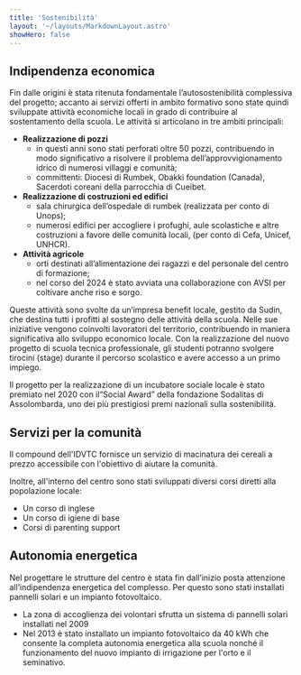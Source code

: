 ```yaml
---
title: 'Sostenibilità'
layout: '~/layouts/MarkdownLayout.astro'
showHero: false
---
```


## Indipendenza economica

Fin dalle origini è stata ritenuta fondamentale l’autosostenibilità complessiva del progetto; accanto ai servizi offerti in ambito formativo sono state quindi sviluppate attività economiche locali in grado di contribuire al sostentamento della scuola.
Le attività si articolano in tre ambiti principali:
 - **Realizzazione di pozzi** 
    - in questi anni sono stati perforati oltre 50 pozzi, contribuendo in modo significativo a risolvere il problema dell’approvvigionamento idrico di numerosi villaggi e comunità;
    - committenti: Diocesi di Rumbek, Obakki foundation (Canada), Sacerdoti coreani della parrocchia di Cueibet.
 - **Realizzazione di costruzioni ed edifici**
    - sala chirurgica dell’ospedale di rumbek (realizzata per conto di Unops);
    - numerosi edifici per accogliere i profughi, aule scolastiche e altre costruzioni a favore delle comunità locali, (per conto di Cefa, Unicef, UNHCR).
- **Attività agricole**
    - orti destinati all’alimentazione dei ragazzi e del personale del centro di formazione;
    - nel corso del 2024 è stato avviata una collaborazione con AVSI per coltivare anche riso e sorgo.

Queste attività sono svolte da un’impresa benefit locale, gestito da Sudin, che destina tutti i profitti al sostegno delle attività della scuola. Nelle sue iniziative vengono coinvolti lavoratori del territorio, contribuendo in maniera significativa allo sviluppo economico locale. Con la realizzazione del nuovo progetto di scuola tecnica professionale, gli studenti potranno svolgere tirocini (stage) durante il percorso scolastico e avere accesso a un primo impiego.

Il progetto per la realizzazione di un incubatore sociale locale è stato premiato nel 2020 con il“Social Award” della fondazione Sodalitas di Assolombarda, uno dei più prestigiosi premi nazionali sulla sostenibilità.

## Servizi per la comunità

Il compound dell'IDVTC fornisce un servizio di macinatura dei cereali a prezzo accessibile con l'obiettivo di aiutare la comunità.

Inoltre, all'interno del centro sono stati sviluppati diversi corsi diretti alla popolazione locale:

- Un corso di inglese
- Un corso di igiene di base
- Corsi di parenting support


## Autonomia energetica

Nel progettare le strutture del centro è stata fin dall’inizio posta attenzione all’indipendenza energetica del complesso. Per questo sono stati installati pannelli solari e un impianto fotovoltaico.

- La zona di accoglienza dei volontari sfrutta un sistema di pannelli solari installati nel 2009
- Nel 2013 è stato installato un impianto fotovoltaico da 40 kWh che consente la completa autonomia energetica alla scuola nonché il funzionamento del nuovo impianto di irrigazione per l'orto e il seminativo.

